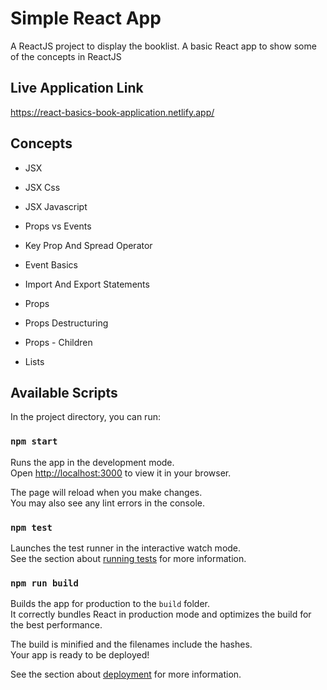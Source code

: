 # Simple React App

A ReactJS project to display the booklist. A basic React app to show some of the concepts in ReactJS

## Live Application Link

https://react-basics-book-application.netlify.app/

## Concepts 
- JSX

- JSX Css 

- JSX Javascript 

- Props vs Events

- Key Prop And Spread Operator 

- Event Basics 

- Import And Export Statements

- Props 

- Props Destructuring 

- Props - Children 

- Lists 

## Available Scripts

In the project directory, you can run:

### `npm start`

Runs the app in the development mode.\
Open [http://localhost:3000](http://localhost:3000) to view it in your browser.

The page will reload when you make changes.\
You may also see any lint errors in the console.

### `npm test`

Launches the test runner in the interactive watch mode.\
See the section about [running tests](https://facebook.github.io/create-react-app/docs/running-tests) for more information.

### `npm run build`

Builds the app for production to the `build` folder.\
It correctly bundles React in production mode and optimizes the build for the best performance.

The build is minified and the filenames include the hashes.\
Your app is ready to be deployed!

See the section about [deployment](https://facebook.github.io/create-react-app/docs/deployment) for more information.


